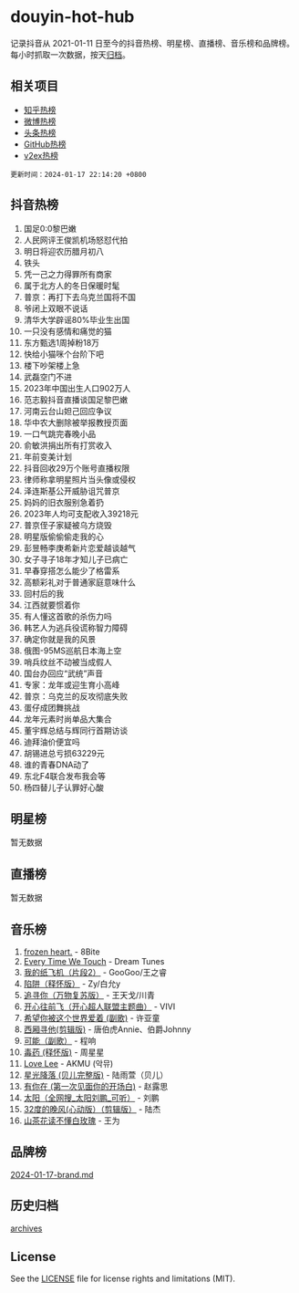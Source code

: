 # douyin-hot-hub

记录抖音从 2021-01-11 日至今的抖音热榜、明星榜、直播榜、音乐榜和品牌榜。每小时抓取一次数据，按天[归档](archives)。

## 相关项目

- [知乎热榜](https://github.com/lonnyzhang423/zhihu-hot-hub)
- [微博热榜](https://github.com/lonnyzhang423/weibo-hot-hub)
- [头条热榜](https://github.com/lonnyzhang423/toutiao-hot-hub)
- [GitHub热榜](https://github.com/lonnyzhang423/github-hot-hub)
- [v2ex热榜](https://github.com/lonnyzhang423/v2ex-hot-hub)


`更新时间：2024-01-17 22:14:20 +0800`

## 抖音热榜

1. 国足0:0黎巴嫩
1. 人民网评王俊凯机场怒怼代拍
1. 明日将迎农历腊月初八
1. 铁头
1. 凭一己之力得罪所有商家
1. 属于北方人的冬日保暖时髦
1. 普京：再打下去乌克兰国将不国
1. 爷闭上双眼不说话
1. 清华大学辟谣80%毕业生出国
1. 一只没有感情和痛觉的猫
1. 东方甄选1周掉粉18万
1. 快给小猫咪个台阶下吧
1. 楼下吵架楼上急
1. 武磊空门不进
1. 2023年中国出生人口902万人
1. 范志毅抖音直播谈国足黎巴嫩
1. 河南云台山妲己回应争议
1. 华中农大删除被举报教授页面
1. 一口气跳完春晚小品
1. 俞敏洪捐出所有打赏收入
1. 年前变美计划
1. 抖音回收29万个账号直播权限
1. 律师称拿明星照片当头像或侵权
1. 泽连斯基公开威胁诅咒普京
1. 妈妈的旧衣服别急着扔
1. 2023年人均可支配收入39218元
1. 普京侄子家疑被乌方烧毁
1. 明星版偷偷偷走我的心
1. 彭昱畅李庚希新片恋爱越谈越气
1. 女子寻子18年才知儿子已病亡
1. 早春穿搭怎么能少了格雷系
1. 高额彩礼对于普通家庭意味什么
1. 回村后的我
1. 江西就要惯着你
1. 有人懂这首歌的杀伤力吗
1. 韩艺人为逃兵役谎称智力障碍
1. 确定你就是我的风景
1. 俄图-95MS巡航日本海上空
1. 哨兵纹丝不动被当成假人
1. 国台办回应“武统”声音
1. 专家：龙年或迎生育小高峰
1. 普京：乌克兰的反攻彻底失败
1. 蛋仔成团舞挑战
1. 龙年元素时尚单品大集合
1. 董宇辉总结与辉同行首期访谈
1. 迪拜油价便宜吗
1. 胡锡进总亏损63229元
1. 谁的青春DNA动了
1. 东北F4联合发布我会等
1. 杨四替儿子认罪好心酸

## 明星榜

暂无数据

## 直播榜

暂无数据

## 音乐榜

1. [frozen heart.](https://sf86-cdn-tos.douyinstatic.com/obj/tos-cn-ve-2774/oIIWJfyjIACZA9zQMtnJ6hQQhFC4vhCupoRBsO) - 8Bite
1. [Every Time We Touch](https://sf6-cdn-tos.douyinstatic.com/obj/tos-cn-ve-2774/ogN6lUKQeBBfEVhIOMikG1CcJjugxk1tztZyhP) - Dream Tunes
1. [我的纸飞机（片段2）](https://sf3-cdn-tos.douyinstatic.com/obj/tos-cn-ve-2774/oM2ZrKcg2CD5AeRB2gkeXOFB1IxAGJdZPazYHf) - GooGoo/王之睿
1. [陷阱（释怀版）](https://sf86-cdn-tos.douyinstatic.com/obj/tos-cn-ve-2774/oE8C21LeZrzKLDFfQYgMzx4GAIHageG5IzayY7) - Zy/白允y
1. [追寻你（万物复苏版）](https://sf3-cdn-tos.douyinstatic.com/obj/tos-cn-ve-2774/oYeAZJsbjIDit9APmBg8u6uDUQnHmoCf3gbo74) - 王天戈/川青
1. [开心往前飞（开心超人联盟主题曲）](https://sf86-cdn-tos.douyinstatic.com/obj/tos-cn-ve-2774/9d8fb7c82cf1421fb93a9fe925275e0a) - VIVI
1. [希望你被这个世界爱着 (副歌)](https://sf86-cdn-tos.douyinstatic.com/obj/tos-cn-ve-2774/oUHCmWQfZlE3QQBKBeD8rCFLpJzPgCpImhsxMt) - 许亚童
1. [西厢寻他(剪辑版)](https://sf86-cdn-tos.douyinstatic.com/obj/tos-cn-ve-2774/oUsAVfAQKlRNxEv5qxvIB8o5qmIWUcXbzJKJhw) - 唐伯虎Annie、伯爵Johnny
1. [可能（副歌）](https://sf3-cdn-tos.douyinstatic.com/obj/tos-cn-ve-2774/cde1731888894259b333569393c2fb51) - 程响
1. [毒药 (释怀版)](https://sf6-cdn-tos.douyinstatic.com/obj/tos-cn-ve-2774/oYILMEAzspdZBIzy4frJNB8ZHPHWAhiwowd4Ad) - 周星星
1. [Love Lee](https://sf3-cdn-tos.douyinstatic.com/obj/tos-cn-ve-2774/o05GbkJGbCBTdDnMtB0fwOYgkeZp23vrWQDQBS) - AKMU (악뮤)
1. [星光降落 (贝儿完整版)](https://sf86-cdn-tos.douyinstatic.com/obj/tos-cn-ve-2774/okwB9hAwyAtsFFkFBzAX1hOOfQuIoMNs0W2Mwr) - 陆雨萱（贝儿）
1. [有你在 (第一次见面你的开场白)](https://sf86-cdn-tos.douyinstatic.com/obj/tos-cn-ve-2774/oAthrQ3ClJBfI57uBoFEgNDYtNCZ0TSYQQfxQ0) - 赵露思
1. [太阳（全网搜_太阳刘鹏_可听）](https://sf3-cdn-tos.douyinstatic.com/obj/tos-cn-ve-2774/ogWbyIQnlBFImVbeDocRdCIYtBHlbJXgfZMvgz) - 刘鹏
1. [32度的晚风(心动版）（剪辑版）](https://sf3-cdn-tos.douyinstatic.com/obj/tos-cn-ve-2774/owNyabsyWdzUulxhoJfK8IBXgp0UMQAHpvGh2B) - 陆杰
1. [山茶花读不懂白玫瑰](https://sf86-cdn-tos.douyinstatic.com/obj/tos-cn-ve-2774/osfn8B7DktrRHEPJgPCfDbw7QDQEkwC16BxZg9) - 王为

## 品牌榜

[2024-01-17-brand.md](archives/2024-01-17-brand.md)

## 历史归档

[archives](archives)

## License

See the [LICENSE](LICENSE) file for license rights and limitations (MIT).
